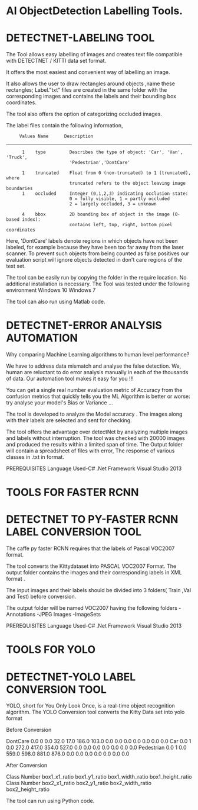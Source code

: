 
# AI ObjectDetection Labelling Tools.

# DETECTNET-LABELING TOOL

The Tool allows easy labelling of images and creates text file compatible with DETECTNET / KITTI data set format.

It offers the most easiest and convenient way of labelling an image.

It also allows the user to draw rectangles around objects ,name these rectangles; Label.”txt” files are created in the same folder with the corresponding images and contains the labels and their bounding box coordinates. 

The tool also offers the option of categorizing occluded images. 



The label files contain the following information,                                                                         

         Values Name      Description
----------------------------------------------------------------------------
          1    type         Describes the type of object: 'Car', 'Van', 'Truck',
                            'Pedestrian','DontCare'
                      
          1    truncated    Float from 0 (non-truncated) to 1 (truncated), where
                            truncated refers to the object leaving image boundaries
          1    occluded     Integer (0,1,2,3) indicating occlusion state:
                            0 = fully visible, 1 = partly occluded
                            2 = largely occluded, 3 = unknown
     
          4    bbox         2D bounding box of object in the image (0-based index):
                            contains left, top, right, bottom pixel coordinates
  

Here, 'DontCare' labels denote regions in which objects have not been labeled,
for example because they have been too far away from the laser scanner. To
prevent such objects from being counted as false positives our evaluation
script will ignore objects detected in don't care regions of the test set.

The tool can be easily run by copying the folder in the require location. No additional installation is necessary. 
The Tool was tested under the following environment
Windows 10
Windows 7

The tool can also run using Matlab code.

# DETECTNET-ERROR ANALYSIS AUTOMATION

Why comparing Machine Learning algorithms to human level performance? 
                                   
We have to address data mismatch and analyse the false detection. We, human are reluctant to do error analysis manually in each of the thousands of data. Our automation tool makes it easy for you !!!

You can get a single real number evaluation metric of Accuracy from the confusion metrics that quickly tells you the ML Algorithm is better or worse: try analyse your model's Bias or Variance ...

The tool is developed to analyze the Model accuracy . The images along with their labels are selected and sent for checking.
      
The tool offers the advantage over detectNet by analyzing multiple images and labels without interruption. The tool was checked  with 20000 images and produced the results within a limited span of time. The Output folder will contain  a spreadsheet of files with error, The response of various classes in .txt in format.
          
PREREQUISITES
Language Used-C#
.Net Framework
Visual Studio 2013


# TOOLS FOR FASTER RCNN

# DETECTNET TO PY-FASTER RCNN LABEL CONVERSION TOOL

The caffe py faster RCNN requires that the labels of Pascal VOC2007 format.

The tool converts the Kittydataset into PASCAL VOC2007 Format. The output folder contains the images and their corresponding labels in XML format .

The input images and their labels should be divided into 3 folders( Train ,Val and Test) before conversion.
 
The output folder will be named VOC2007 having the following folders
-Annotations
-JPEG Images
-ImageSets

PREREQUISITES
Language Used-C#
.Net Framework
Visual Studio 2013

# TOOLS FOR YOLO

# DETECTNET-YOLO LABEL CONVERSION TOOL

YOLO, short for You Only Look Once, is a real-time object recognition algorithm. The YOLO Conversion tool converts the Kitty Data set into yolo format

Before Conversion

DontCare 0.0 0 0.0 32.0 17.0 186.0 103.0 0.0 0.0 0.0 0.0 0.0 0.0 0.0
Car 0.0 1 0.0 272.0 417.0 354.0 527.0 0.0 0.0 0.0 0.0 0.0 0.0 0.0
Pedestrian 0.0 1 0.0 559.0 598.0 881.0 876.0 0.0 0.0 0.0 0.0 0.0 0.0 0.0

After Conversion

Class Number box1_x1_ratio box1_y1_ratio box1_width_ratio box1_height_ratio
Class Number box2_x1_ratio box2_y1_ratio box2_width_ratio box2_height_ratio

The tool can run using Python code.




